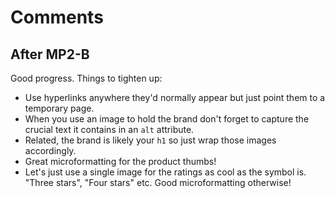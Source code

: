 # Comments

## After MP2-B

Good progress. Things to tighten up:

* Use hyperlinks anywhere they'd normally appear but just point them to a temporary page. 
* When you use an image to hold the brand don't forget to capture the crucial text it contains in an `alt` attribute.
* Related, the brand is likely your `h1` so just wrap those images accordingly.
* Great microformatting for the product thumbs!
* Let's just use a single image for the ratings as cool as the symbol is. "Three stars", "Four stars" etc. Good microformatting otherwise!